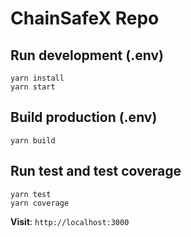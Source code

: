 # ChainSafeX Repo

<!--
![Dev](https://github.com/imploy/files-ui/workflows/Dev/badge.svg?branch=dev)
[![Netlify Status](https://api.netlify.com/api/v1/badges/cb6afc46-ec5d-4cac-91c2-dbd0d866b89a/deploy-status)](https://app.netlify.com/sites/angry-lewin-719dd6/deploys)
[![Maintainability](https://api.codeclimate.com/v1/badges/6a9b1984bc9622792d3e/maintainability)](https://codeclimate.com/repos/5f0224802dfa0b018f0021b0/maintainability)
[![Test Coverage](https://api.codeclimate.com/v1/badges/6a9b1984bc9622792d3e/test_coverage)](https://codeclimate.com/repos/5f0224802dfa0b018f0021b0/test_coverage) -->

## Run development (.env)

```
yarn install
yarn start
```

## Build production (.env)

```
yarn build
```

## Run test and test coverage

```
yarn test
yarn coverage
```

**Visit**: `http://localhost:3000`
